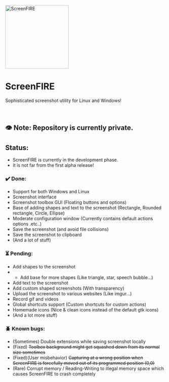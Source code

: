 <img src="https://i.imgur.com/P5GFZ1R.png" alt="ScreenFIRE" height="200" />

# ScreenFIRE
Sophisticated screenshot utility for Linux and Windows!
<br/><br/><br/>

## 👁️ Note: Repository is currently private.

## Status:
 - ScreenFIRE is currently in the development phase.
 - It is not far from the first alpha release!

### ✔️ Done:
 - Support for both Windows and Linux
 - Screenshot interface
 - Screenshot toolbox GUI (Floating buttons and options)
 - Base of adding shapes and text to the screenshot (Rectangle, Rounded rectangle, Circle, Ellipse)
 - Moderate configuration window (Currently contains default actions options .etc..)
 - Save the screenshot (and avoid file collisions)
 - Save the screenshot to clipboard
 - (And a lot of stuff)

### ⏳ Pending:
 - Add shapes to the screenshot
 - - Add base for more shapes (Like triangle, star, speech bubble...)
 - Add text to the screenshot
 - Add custom shaped screenshots (With transparency)
 - Upload the screenshot to various websites (Like imgur...)
 - Record gif and videos
 - Global shortcuts support (Custom shortcuts for custom actions)
 - Homemade icons (Nice & clean icons instead of the default gtk icons)
 - (And a lot more stuff)

### 🪲 Known bugs:
 - (Sometimes) Double extensions while saving screenshot locally
 - (Fixed) ~~Toolbox background might get squashed down from its normal size sometimes~~
 - (Fixed)(User misbehavior) ~~Capturing at a wrong position when ScreenFIRE is forcefully moved out of its programmed position (0,0)~~
 - (Rare) Corrupt memory / Reading-Writing to illegal memory space which causes ScreenFIRE to crash completely
